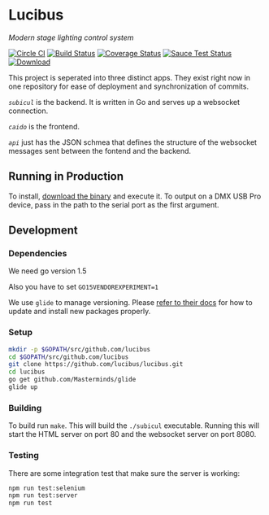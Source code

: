 # Lucibus

*Modern stage lighting control system*

[![Circle CI](https://circleci.com/gh/lucibus/lucibus.svg?style=svg)](https://circleci.com/gh/lucibus/lucibus)
[![Build Status](https://travis-ci.org/lucibus/lucibus.svg)](https://travis-ci.org/lucibus/lucibus)
[![Coverage Status](https://coveralls.io/repos/lucibus/lucibus/badge.svg)](https://coveralls.io/r/lucibus/lucibus)
[![Sauce Test Status](https://saucelabs.com/browser-matrix/sshanabrook.svg)](https://saucelabs.com/u/sshanabrook)
[ ![Download](https://api.bintray.com/packages/lucibus/lucibus/lucibus/images/download.svg) ](https://bintray.com/lucibus/lucibus/lucibus/_latestVersion)

This project is seperated into three distinct apps. They exist right now in one repository for ease of deployment and synchronization of commits.

*`subicul`* is the backend. It is written in Go and serves up a websocket connection.

*`caido`* is the frontend.

*`api`*  just has the JSON schmea that defines the structure of the websocket messages sent between the fontend and the backend.

## Running in Production

To install, [download the binary](https://bintray.com/lucibus/lucibus/lucibus/view#files)
and execute it. To output on a DMX USB Pro device, pass in the path to the serial
port as the first argument.

## Development

### Dependencies
We need go version 1.5

Also you have to set `GO15VENDOREXPERIMENT=1`

We use `glide` to manage versioning. Please [refer to their docs](https://github.com/Masterminds/glide/)
for how to update and install new packages properly.

### Setup

```bash
mkdir -p $GOPATH/src/github.com/lucibus
cd $GOPATH/src/github.com/lucibus
git clone https://github.com/lucibus/lucibus.git
cd lucibus
go get github.com/Masterminds/glide
glide up
```


### Building

To build run `make`. This will build the `./subicul` executable. Running
this will start the HTML server on port 80 and the websocket server on port
8080.

### Testing


There are some integration test that make sure the server is working:


```bash
npm run test:selenium
npm run test:server
npm run test 
```

